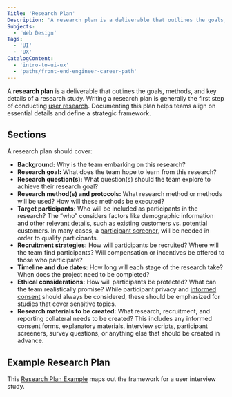 ```yaml
---
Title: 'Research Plan'
Description: 'A research plan is a deliverable that outlines the goals, methods, and key details of a research study.'
Subjects:
  - 'Web Design'
Tags:
  - 'UI'
  - 'UX'
CatalogContent:
  - 'intro-to-ui-ux'
  - 'paths/front-end-engineer-career-path'
---
```


A **research plan** is a deliverable that outlines the goals, methods, and key details of a research study. Writing a research plan is generally the first step of conducting [user research](https://www.codecademy.com/resources/docs/uiux/user-research). Documenting this plan helps teams align on essential details and define a strategic framework.

## Sections

A research plan should cover:

- **Background:** Why is the team embarking on this research?
- **Research goal:** What does the team hope to learn from this research?
- **Research question(s):** What question(s) should the team explore to achieve their research goal?
- **Research method(s) and protocols:** What research method or methods will be used? How will these methods be executed?
- **Target participants:** Who will be included as participants in the research? The “who” considers factors like demographic information and other relevant details, such as existing customers vs. potential customers. In many cases, a [participant screener](https://www.nngroup.com/articles/screening-questions-select-research-participants/), will be needed in order to qualify participants.
- **Recruitment strategies:** How will participants be recruited? Where will the team find participants? Will compensation or incentives be offered to those who participate?
- **Timeline and due dates:** How long will each stage of the research take? When does the project need to be completed?
- **Ethical considerations:** How will participants be protected? What can the team realistically promise? While participant privacy and [informed consent](https://www.nngroup.com/articles/user-research-ethics/) should always be considered, these should be emphasized for studies that cover sensitive topics.
- **Research materials to be created:** What research, recruitment, and reporting collateral needs to be created? This includes any informed consent forms, explanatory materials, interview scripts, participant screeners, survey questions, or anything else that should be created in advance.

## Example Research Plan

This [Research Plan Example](https://miro.com/app/live-embed/uXjVPeic5uo=/?embedAutoplay=true?utm_source=codecademy) maps out the framework for a user interview study.
